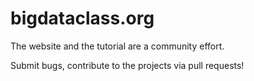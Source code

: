 bigdataclass.org
=====================


The website and the tutorial are a community effort.

Submit bugs, contribute to the projects via pull requests!




